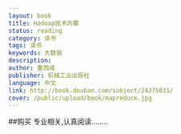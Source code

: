 ```yaml
---
layout: book
title: Hadoop技术内幕
status: reading
category: 读书
tags: 读书
keywords: 大数据
description: 
author: 董西成 
publisher: 机械工业出版社
language: 中文
link: http://book.douban.com/subject/24375031/
cover: /public/upload/book/mapreduce.jpg
---
```

##购买
专业相关,认真阅读........